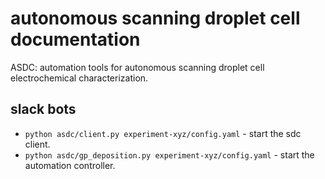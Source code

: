 # autonomous scanning droplet cell documentation

ASDC: automation tools for autonomous scanning droplet cell electrochemical characterization.

## slack bots

* `python asdc/client.py experiment-xyz/config.yaml` - start the sdc client.
* `python asdc/gp_deposition.py experiment-xyz/config.yaml` - start the automation controller.
